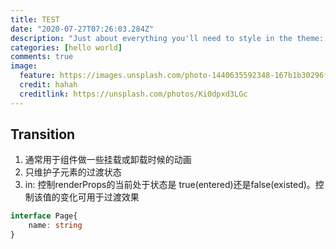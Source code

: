 ```yaml
---
title: TEST
date: "2020-07-27T07:26:03.284Z"
description: "Just about everything you'll need to style in the theme: headings, paragraphs, blockquotes, tables, code blocks, and more."
categories: [hello world]
comments: true
image:
  feature: https://images.unsplash.com/photo-1440635592348-167b1b30296f?crop=entropy&dpr=2&fit=crop&fm=jpg&h=475&ixjsv=2.1.0&ixlib=rb-0.3.5&q=50&w=1250
  credit: hahah
  creditlink: https://unsplash.com/photos/Ki0dpxd3LGc
---
```


## Transition

1. 通常用于组件做一些挂载或卸载时候的动画
2. 只维护子元素的过渡状态
3. in: 控制renderProps的当前处于状态是 true(entered)还是false(existed)。控制该值的变化可用于过渡效果

```ts
interface Page{
    name: string
}
```
